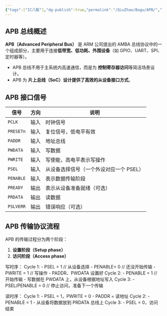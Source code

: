 ```yaml
---
{"tags":["IC八股"],"dg-publish":true,"permalink":"/QiuZhao/Bagu/APB/","dgPassFrontmatter":true}
---
```


## APB 总线概述
**APB（Advanced Peripheral Bus）** 是 ARM 公司提出的 AMBA 总线协议中的一个组成部分，主要用于连接**低带宽、低功耗、外围设备**（如 GPIO、UART、SPI、定时器等）。
- APB 总线不用于主系统内高速通信，而是为 **控制寄存器访问**等简洁场景设计。
- APB 为 **片上总线（SoC）设计提供了高效的从设备接口方式**。

## APB 接口信号

|信号|方向|说明|
|---|---|---|
|`PCLK`|输入|时钟信号|
|`PRESETn`|输入|复位信号，低电平有效|
|`PADDR`|输入|地址总线|
|`PWDATA`|输入|写数据|
|`PWRITE`|输入|写使能，高电平表示写操作|
|`PSEL`|输入|从设备选择信号（一个外设对应一个 PSEL）|
|`PENABLE`|输入|表示数据传输阶段|
|`PREADY`|输出|表示从设备准备就绪（可选）|
|`PRDATA`|输出|读数据|
|`PSLVERR`|输出|错误响应（可选）|
## APB 传输协议流程

APB 的传输过程分为两个阶段：
1. **设置阶段（Setup phase）**
2. **访问阶段（Access phase）**

写时序：
	Cycle 1:
	- PSEL   = 1     // 从设备选择
	- PENABLE= 0     // 还没开始传输
	- PWRITE = 1     // 写操作
	- PADDR、PWDATA 设置好
	Cycle 2:
	- PENABLE = 1    // 开始传输
	- 写数据在 PWDATA 上，从设备根据地址写入
	Cycle 3:
	- PSEL/PENABLE = 0  // 停止访问，准备下一个传输

读时序：
	Cycle 1:
	- PSEL = 1，PWRITE = 0
	- PADDR = 读地址
	Cycle 2:
	- PENABLE = 1
	- 从设备将数据放到 PRDATA 总线上
	Cycle 3:
	- PSEL = 0，访问结束
